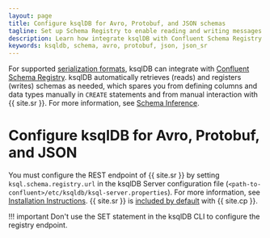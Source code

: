 ```yaml
---
layout: page
title: Configure ksqlDB for Avro, Protobuf, and JSON schemas
tagline: Set up Schema Registry to enable reading and writing messages in Avro, Protobuf, and JSON formats
description: Learn how integrate ksqlDB with Confluent Schema Registry
keywords: ksqldb, schema, avro, protobuf, json, json_sr
---
```


For supported [serialization formats](/reference/serialization),
ksqlDB can integrate with [Confluent Schema Registry](https://docs.confluent.io/current/schema-registry/index.html).
ksqlDB automatically retrieves (reads) and registers (writes) schemas as needed,
which spares you from defining columns and data types  manually in `CREATE`
statements and from manual interaction with {{ site.sr }}. For more information,
see [Schema Inference](/operate-and-deploy/schema-registry-integration#schema-inference).

Configure ksqlDB for Avro, Protobuf, and JSON
=============================================

You must configure the REST endpoint of {{ site.sr }} by setting
`ksql.schema.registry.url` in the ksqlDB Server configuration file
(`<path-to-confluent>/etc/ksqldb/ksql-server.properties`). For more
information, see [Installation Instructions](../installing.md).
{{ site.sr }} is [included by default](https://docs.confluent.io/current/quickstart/index.html) with
{{ site.cp }}.

!!! important
      Don't use the SET statement in the ksqlDB CLI to configure the registry
      endpoint.
